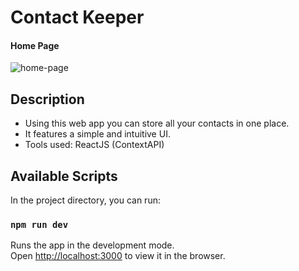 # Contact Keeper

#### Home Page
![home-page](https://i.ibb.co/7bFWm34/home.png)

## Description

- Using this web app you can store all your contacts in one place.
- It features a simple and intuitive UI.
- Tools used: ReactJS (ContextAPI)

## Available Scripts

In the project directory, you can run:

### `npm run dev`

Runs the app in the development mode.<br />
Open [http://localhost:3000](http://localhost:3000) to view it in the browser.

